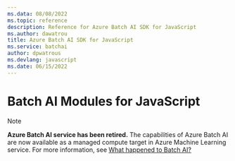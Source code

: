 ```yaml
---
ms.data: 08/08/2022
ms.topic: reference
description: Reference for Azure Batch AI SDK for JavaScript
ms.author: dawatrou
title: Azure Batch AI SDK for JavaScript
ms.service: batchai
author: dpwatrous
ms.devlang: javascript
ms.date: 06/15/2022
---
```

# Batch AI Modules for JavaScript

>[!NOTE]
>**Azure Batch AI service has been retired.** The capabilities of Azure Batch AI are now available as a managed compute target in Azure Machine Learning service. For more information, see [What happened to Batch AI?](https://aka.ms/batchai-retirement)